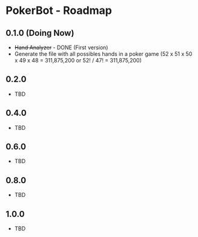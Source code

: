PokerBot - Roadmap
=================

## 0.1.0 (Doing Now)

* ~~Hand Analyzer~~ - DONE (First version)
* Generate the file with all possibles hands in a poker game (52 x 51 x 50 x 49 x 48 = 311,875,200 or 52! / 47! = 311,875,200)

## 0.2.0

* TBD

## 0.4.0

* TBD

## 0.6.0

* TBD

## 0.8.0

* TBD

## 1.0.0

* TBD
